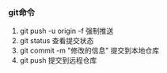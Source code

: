 ### git命令

1. git push -u origin -f 强制推送
2. git status 查看提交状态
3. git commit -m "修改的信息" 提交到本地仓库
4. git push 提交到远程仓库

